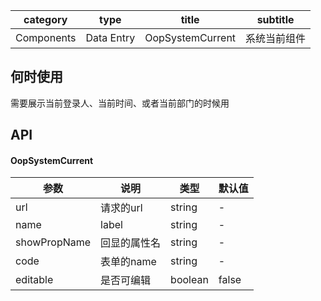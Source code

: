 
category | type | title | subtitle 
| :--------: | :-----: | :----:|  :----: |
Components | Data Entry | OopSystemCurrent | 系统当前组件 |

## 何时使用

需要展示当前登录人、当前时间、或者当前部门的时候用

## API
#### OopSystemCurrent

| 参数 | 说明 | 类型 | 默认值 |
| --- | --- | --- | --- |
| url | 请求的url | string | - |
| name | label | string | - |
| showPropName | 回显的属性名 | string | - |
| code | 表单的name | string | - |
| editable | 是否可编辑 | boolean | false |


